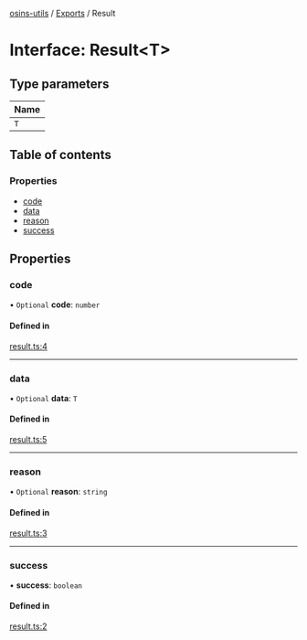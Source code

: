 [osins-utils](../README.md) / [Exports](../modules.md) / Result

# Interface: Result<T\>

## Type parameters

| Name |
| :------ |
| `T` |

## Table of contents

### Properties

- [code](Result.md#code)
- [data](Result.md#data)
- [reason](Result.md#reason)
- [success](Result.md#success)

## Properties

### code

• `Optional` **code**: `number`

#### Defined in

[result.ts:4](https://github.com/osins/osins-utils/blob/62da9e5/src/result.ts#L4)

___

### data

• `Optional` **data**: `T`

#### Defined in

[result.ts:5](https://github.com/osins/osins-utils/blob/62da9e5/src/result.ts#L5)

___

### reason

• `Optional` **reason**: `string`

#### Defined in

[result.ts:3](https://github.com/osins/osins-utils/blob/62da9e5/src/result.ts#L3)

___

### success

• **success**: `boolean`

#### Defined in

[result.ts:2](https://github.com/osins/osins-utils/blob/62da9e5/src/result.ts#L2)
